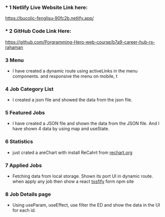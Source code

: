### \* 1 Netlify Live Website Link here:

https://bucolic-fenglisu-90fc2b.netlify.app/

###  \* 2 GitHub Code Link Here:

https://github.com/Porgramming-Hero-web-course/b7a9-career-hub-rs-rahaman

### 3 Menu

- I have created a dynamic route using activeLinks in the menu components. and responsive the menu on mobile,
  t

### 4 Job Category List

- I created a json file and showed the data from the json file.

### 5 Featured Jobs

- I have created a JSON file and shown the data from the JSON file. And I have shown 4 data by using map and useState.

### 6 Statistics

- just crated a areChart with install ReCahrt from <a href="https://recharts.org/">rechart.org</a>

### 7 Applied Jobs

- Fetching data from local storage. Shown its port UI in dynamic route. when apply any job then show a react <a href="https://www.npmjs.com/package/react-toastify">tosfify</a> form npm site

### 8 Job Details page

- Using useParam, useEffect, use filter the ED and show the data in the UI for each id.
